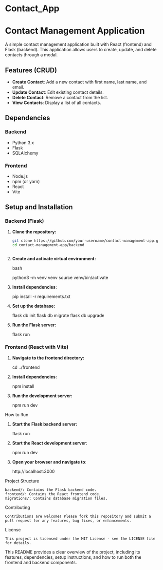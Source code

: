 # Contact_App


# Contact Management Application

A simple contact management application built with React (frontend) and Flask (backend). This application allows users to create, update, and delete contacts through a modal.

## Features (CRUD)

- **Create Contact**: Add a new contact with first name, last name, and email.
- **Update Contact**: Edit existing contact details.
- **Delete Contact**: Remove a contact from the list.
- **View Contacts**: Display a list of all contacts.

## Dependencies

### Backend

- Python 3.x
- Flask
- SQLAlchemy

### Frontend

- Node.js
- npm (or yarn)
- React
- Vite

## Setup and Installation



### Backend (Flask)

1. **Clone the repository:**
   ```bash
   git clone https://github.com/your-username/contact-management-app.git
   cd contact-management-app/backend



2. **Create and activate virtual environment:**

    bash

    python3 -m venv venv
    source venv/bin/activate


3. **Install dependencies:**

    pip install -r requirements.txt


4. **Set up the database:**

    flask db init
    flask db migrate
    flask db upgrade

5. **Run the Flask server:**

    flask run




### Frontend (React with Vite)

1.  **Navigate to the frontend directory:**

    cd ../frontend


2. **Install dependencies:**

    npm install


3. **Run the development server:**

    npm run dev



How to Run

1.  **Start the Flask backend server:**

    flask run

2. **Start the React development server:**

    npm run dev

3. **Open your browser and navigate to:**

    http://localhost:3000


Project Structure

    backend/: Contains the Flask backend code.
    frontend/: Contains the React frontend code.
    migrations/: Contains database migration files.


Contributing

    Contributions are welcome! Please fork this repository and submit a pull request for any features, bug fixes, or enhancements.


License

    This project is licensed under the MIT License - see the LICENSE file for details.


This README provides a clear overview of the project, including its features, dependencies, setup instructions, and how to run both the frontend and backend components.
